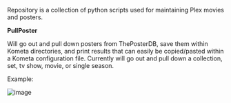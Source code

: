 Repository is a collection of python scripts used for maintaining Plex movies and posters.

<b>PullPoster</b>

Will go out and pull down posters from ThePosterDB, save them within Kometa directories, and print results that can easily be copied/pasted within a Kometa configuration file. Currently will go out and pull down a collection, set, tv show, movie, or single season.

Example:

![image](https://github.com/user-attachments/assets/014d1c4e-c3e7-4131-a013-bff0e6b3a31d)
